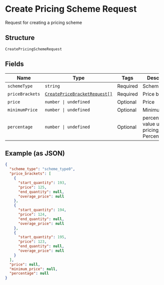 
# Create Pricing Scheme Request

Request for creating a pricing scheme

## Structure

`CreatePricingSchemeRequest`

## Fields

| Name | Type | Tags | Description |
|  --- | --- | --- | --- |
| `schemeType` | `string` | Required | Scheme type |
| `priceBrackets` | [`CreatePriceBracketRequest[]`](../../doc/models/create-price-bracket-request.md) | Required | Price brackets |
| `price` | `number \| undefined` | Optional | Price |
| `minimumPrice` | `number \| undefined` | Optional | Minimum price |
| `percentage` | `number \| undefined` | Optional | percentual value used in pricing_scheme Percent |

## Example (as JSON)

```json
{
  "scheme_type": "scheme_type0",
  "price_brackets": [
    {
      "start_quantity": 193,
      "price": 125,
      "end_quantity": null,
      "overage_price": null
    },
    {
      "start_quantity": 194,
      "price": 124,
      "end_quantity": null,
      "overage_price": null
    },
    {
      "start_quantity": 195,
      "price": 123,
      "end_quantity": null,
      "overage_price": null
    }
  ],
  "price": null,
  "minimum_price": null,
  "percentage": null
}
```

